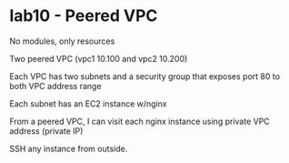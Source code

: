 # lab10 - Peered VPC

No modules, only resources

Two peered VPC (vpc1 10.100 and vpc2 10.200) 

Each VPC has two subnets and a security group that exposes port 80 to both VPC address range

Each subnet has an EC2 instance w/nginx 

From a peered VPC, I can visit each nginx instance using private VPC address (private IP)

SSH any instance from outside.
